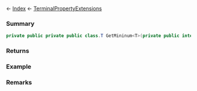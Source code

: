 ← [Index](Api-Index) ← [TerminalPropertyExtensions](Sandbox.ModAPI.Interfaces.TerminalPropertyExtensions)

### Summary

```csharp
private public private public class.T GetMininum<T>(private public interface.IMyTerminalBlock block, string propertyId)
```

### Returns

### Example

### Remarks

